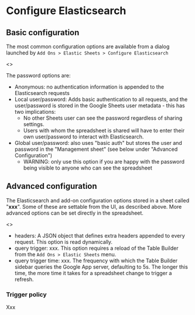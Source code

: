 # Configure Elasticsearch

## Basic configuration

The most common configuration options are available from a dialog launched by `Add Ons > Elastic Sheets > Configure Elasticsearch`

<<pic>>

The password options are:
* Anonymous: no authentication information is appended to the Elasticsearch requests
* Local user/password: Adds basic authentication to all requests, and the user/password is stored in the Google Sheets user metadata - this has two implications:
   * No other Sheets user can see the password regardless of sharing settings.
   * Users with whom the spreadsheet is shared will have to enter their own user/password to interact with Elasticsearch.
* Global user/password: also uses "basic auth" but stores the user and password in the "Management sheet" (see below under "Advanced Configuration")
   * WARNING: only use this option if you are happy with the password being visible to anyone  who can see the spreadsheet

## Advanced configuration

The Elasticsearch and add-on configuration options stored in a sheet called "__xxx__".  Some of these are settable from the UI, as described above. More advanced options can be set directly in the spreadsheet.

<<pic>>

* headers: A JSON object that defines extra headers appended to every request. This option is read dynamically.
* query trigger: xxx. This option requires a reload of the Table Builder from the `Add Ons > Elastic Sheets` menu.
* query trigger time: xxx. The frequency with which the Table Builder sidebar queries the Google App server, defaulting  to 5s. The longer this time, the more time it takes for a spreadsheet change to trigger a refresh.

### Trigger policy

Xxx
